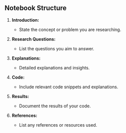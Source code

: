 
## Notebook Structure

1. **Introduction:**
   - State the concept or problem you are researching.

2. **Research Questions:**
   - List the questions you aim to answer.

3. **Explanations:**
   - Detailed explanations and insights.

4. **Code:**
   - Include relevant code snippets and explanations.

5. **Results:**
   - Document the results of your code.

6. **References:**
   - List any references or resources used.
